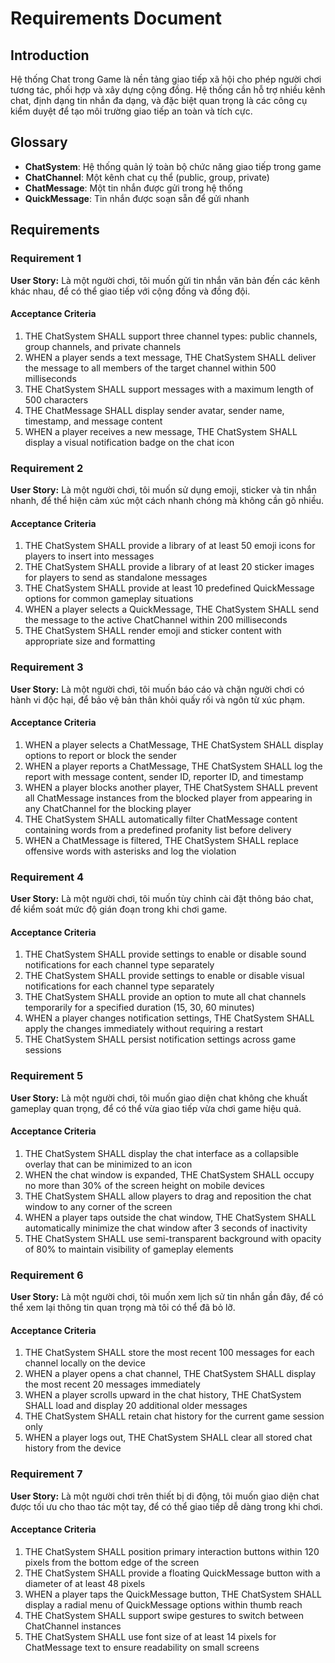 # Requirements Document

## Introduction

Hệ thống Chat trong Game là nền tảng giao tiếp xã hội cho phép người chơi tương tác, phối hợp và xây dựng cộng đồng. Hệ thống cần hỗ trợ nhiều kênh chat, định dạng tin nhắn đa dạng, và đặc biệt quan trọng là các công cụ kiểm duyệt để tạo môi trường giao tiếp an toàn và tích cực.

## Glossary

- **ChatSystem**: Hệ thống quản lý toàn bộ chức năng giao tiếp trong game
- **ChatChannel**: Một kênh chat cụ thể (public, group, private)
- **ChatMessage**: Một tin nhắn được gửi trong hệ thống
- **QuickMessage**: Tin nhắn được soạn sẵn để gửi nhanh

## Requirements

### Requirement 1

**User Story:** Là một người chơi, tôi muốn gửi tin nhắn văn bản đến các kênh khác nhau, để có thể giao tiếp với cộng đồng và đồng đội.

#### Acceptance Criteria

1. THE ChatSystem SHALL support three channel types: public channels, group channels, and private channels
2. WHEN a player sends a text message, THE ChatSystem SHALL deliver the message to all members of the target channel within 500 milliseconds
3. THE ChatSystem SHALL support messages with a maximum length of 500 characters
4. THE ChatMessage SHALL display sender avatar, sender name, timestamp, and message content
5. WHEN a player receives a new message, THE ChatSystem SHALL display a visual notification badge on the chat icon

### Requirement 2

**User Story:** Là một người chơi, tôi muốn sử dụng emoji, sticker và tin nhắn nhanh, để thể hiện cảm xúc một cách nhanh chóng mà không cần gõ nhiều.

#### Acceptance Criteria

1. THE ChatSystem SHALL provide a library of at least 50 emoji icons for players to insert into messages
2. THE ChatSystem SHALL provide a library of at least 20 sticker images for players to send as standalone messages
3. THE ChatSystem SHALL provide at least 10 predefined QuickMessage options for common gameplay situations
4. WHEN a player selects a QuickMessage, THE ChatSystem SHALL send the message to the active ChatChannel within 200 milliseconds
5. THE ChatSystem SHALL render emoji and sticker content with appropriate size and formatting

### Requirement 3

**User Story:** Là một người chơi, tôi muốn báo cáo và chặn người chơi có hành vi độc hại, để bảo vệ bản thân khỏi quấy rối và ngôn từ xúc phạm.

#### Acceptance Criteria

1. WHEN a player selects a ChatMessage, THE ChatSystem SHALL display options to report or block the sender
2. WHEN a player reports a ChatMessage, THE ChatSystem SHALL log the report with message content, sender ID, reporter ID, and timestamp
3. WHEN a player blocks another player, THE ChatSystem SHALL prevent all ChatMessage instances from the blocked player from appearing in any ChatChannel for the blocking player
4. THE ChatSystem SHALL automatically filter ChatMessage content containing words from a predefined profanity list before delivery
5. WHEN a ChatMessage is filtered, THE ChatSystem SHALL replace offensive words with asterisks and log the violation

### Requirement 4

**User Story:** Là một người chơi, tôi muốn tùy chỉnh cài đặt thông báo chat, để kiểm soát mức độ gián đoạn trong khi chơi game.

#### Acceptance Criteria

1. THE ChatSystem SHALL provide settings to enable or disable sound notifications for each channel type separately
2. THE ChatSystem SHALL provide settings to enable or disable visual notifications for each channel type separately
3. THE ChatSystem SHALL provide an option to mute all chat channels temporarily for a specified duration (15, 30, 60 minutes)
4. WHEN a player changes notification settings, THE ChatSystem SHALL apply the changes immediately without requiring a restart
5. THE ChatSystem SHALL persist notification settings across game sessions

### Requirement 5

**User Story:** Là một người chơi, tôi muốn giao diện chat không che khuất gameplay quan trọng, để có thể vừa giao tiếp vừa chơi game hiệu quả.

#### Acceptance Criteria

1. THE ChatSystem SHALL display the chat interface as a collapsible overlay that can be minimized to an icon
2. WHEN the chat window is expanded, THE ChatSystem SHALL occupy no more than 30% of the screen height on mobile devices
3. THE ChatSystem SHALL allow players to drag and reposition the chat window to any corner of the screen
4. WHEN a player taps outside the chat window, THE ChatSystem SHALL automatically minimize the chat window after 3 seconds of inactivity
5. THE ChatSystem SHALL use semi-transparent background with opacity of 80% to maintain visibility of gameplay elements

### Requirement 6

**User Story:** Là một người chơi, tôi muốn xem lịch sử tin nhắn gần đây, để có thể xem lại thông tin quan trọng mà tôi có thể đã bỏ lỡ.

#### Acceptance Criteria

1. THE ChatSystem SHALL store the most recent 100 messages for each channel locally on the device
2. WHEN a player opens a chat channel, THE ChatSystem SHALL display the most recent 20 messages immediately
3. WHEN a player scrolls upward in the chat history, THE ChatSystem SHALL load and display 20 additional older messages
4. THE ChatSystem SHALL retain chat history for the current game session only
5. WHEN a player logs out, THE ChatSystem SHALL clear all stored chat history from the device

### Requirement 7

**User Story:** Là một người chơi trên thiết bị di động, tôi muốn giao diện chat được tối ưu cho thao tác một tay, để có thể giao tiếp dễ dàng trong khi chơi.

#### Acceptance Criteria

1. THE ChatSystem SHALL position primary interaction buttons within 120 pixels from the bottom edge of the screen
2. THE ChatSystem SHALL provide a floating QuickMessage button with a diameter of at least 48 pixels
3. WHEN a player taps the QuickMessage button, THE ChatSystem SHALL display a radial menu of QuickMessage options within thumb reach
4. THE ChatSystem SHALL support swipe gestures to switch between ChatChannel instances
5. THE ChatSystem SHALL use font size of at least 14 pixels for ChatMessage text to ensure readability on small screens
